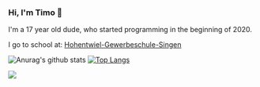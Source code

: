 ### Hi, I'm Timo 🤙

I'm a 17 year old dude, who started programming in the beginning of 2020.

I go to school at: [Hohentwiel-Gewerbeschule-Singen](https://hgs-singen.de)

![Anurag's github stats](https://github-readme-stats.vercel.app/api?username=codingbytimo&show_icons=true&theme=synthwave&title_color=037bfc&text_color=ffffff&icon_color=037bfc&line_height=33px&bg_color=363636) [![Top Langs](https://github-readme-stats.vercel.app/api/top-langs/?username=codingbytimo&title_color=037bfc&bg_color=363636&text_color=ffffff)](https://github.com/anuraghazra/github-readme-stats)

![](https://img.shields.io/badge/OS-Windows-informational?style=flat&logo=<LOGO_NAME>&logoColor=white&color=037bfc)
